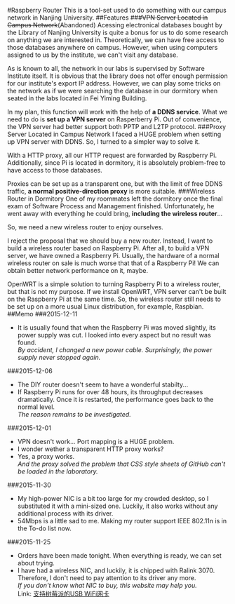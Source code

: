 #Raspberry Router
This is a tool-set used to do something with our campus network in Nanjing University.
##Features
###~~VPN Server Located in Campus Network~~(Abandoned)
Acessing electronical databases bought by the Library of Nanjing University is quite a bonus for us to do some research on anything we are interested in. Theoretically, we can have free access to those databases anywhere on campus. However, when using computers assigned to us by the institute, we can't visit any database.

As is known to all, the network in our labs is supervised by Software Institute itself. It is obvious that the library does not offer enough permission for our institute's export IP address. However, we can play some tricks on the network as if we were searching the database in our dormitory when seated in the labs located in Fei Yiming Building.

In my plan, this function will work with the help of **a DDNS service**. What we need to do is **set up a VPN server** on Rasperberry Pi. Out of convenience, the VPN server had better support both PPTP and L2TP protocol.
###Proxy Server Located in Campus Network
I faced a HUGE problem when setting up VPN server with DDNS. So, I turned to a simpler way to solve it.

With a HTTP proxy, all our HTTP request are forwarded by Raspberry Pi. Additionally, since Pi is located in dormitory, it is absolutely problem-free to have access to those databases.

Proxies can be set up as a transparent one, but with the limit of free DDNS traffic, **a normal positive-direction proxy** is more suitable.
###Wireless Router in Dormitory
One of my roommates left the dormitory once the final exam of Software Process and Management finished. Unfortunately, he went away with everything he could bring, **including the wireless router**...

So, we need a new wireless router to enjoy ourselves.

I reject the proposal that we should buy a new router. Instead, I want to build a wireless router based on Raspberry Pi. After all, to build a VPN server, we have owned a Raspberry Pi. Usually, the hardware of a normal wireless router on sale is much worse that that of a Raspberry Pi! We can obtain better network performance on it, maybe.

OpenWRT is a simple solution to turning Raspberry Pi to a wireless router, but that is not my purpose. If we install OpenWRT, VPN server can't be built on the Raspberry Pi at the same time. So, the wireless router still needs to be set up on a more usual Linux distribution, for example, Raspbian.
##Memo
###2015-12-11
* It is usually found that when the Raspberry Pi was moved slightly, its power supply was cut. I looked into every aspect but no result was found.  
*By accident, I changed a new power cable. Surprisingly, the power supply never stopped again.*

###2015-12-06
* The DIY router doesn't seem to have a wonderful stabilty...
* If Raspberry Pi runs for over 48 hours, its throughput decreases dramatically. Once it is restarted, the performance goes back to the normal level.  
*The reason remains to be investigated.*

###2015-12-01
* VPN doesn't work... Port mapping is a HUGE problem.
* I wonder wether a transparent HTTP proxy works?
* Yes, a proxy works.  
*And the proxy solved the problem that CSS style sheets of GitHub can't be loaded in the laboratory.*

###2015-11-30
* My high-power NIC is a bit too large for my crowded desktop, so I substituted it with a mini-sized one. Luckily, it also works without any additional process with its driver.
* 54Mbps is a little sad to me. Making my router support IEEE 802.11n is in the To-do list now.

###2015-11-25
* Orders have been made tonight. When everything is ready, we can set about trying.
* I have had a wireless NIC, and luckily, it is chipped with Ralink 3070. Therefore, I don't need to pay attention to its driver any more.  
*If you don't know what NIC to buy, this website may help you.*  
Link: [支持树莓派的USB WiFi网卡](http://shumeipai.nxez.com/2013/08/25/usb-wifi-nic-for-pi.html)
